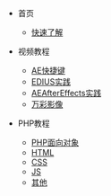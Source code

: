 * 首页
  * [快速了解](README)

* 视频教程
  * [AE快捷键](Video/AE快捷键)
  * [EDIUS实践](Video/EDIUS实践)
  * [AEAfterEffects实践](Video/AEAfterEffects实践)
  * [万彩影像](Video/万彩影像大师送特别版会员)

* PHP教程
   * [PHP面向对象](PHP/PHP面向对象)
   * [HTML](Qianduan/)
   * [CSS](Qianduan/)
   * [JS](Qianduan/)
   * [其他](Qita/)
